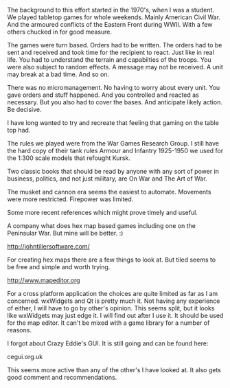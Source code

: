 The background to this effort started in the 1970's, when I was a student.
We played tabletop games for whole weekends. Mainly American Civil War.
And the armoured conflicts of the Eastern Front during WWII. With a few 
others chucked in for good measure.

The games were turn based. Orders had to be written. The orders had to be
sent and received and took time for the recipient to react. Just like in
real life. You had to understand the terrain and capabilties of the troops.
You were also subject to random effects. A message may not be received. A
unit may break at a bad time. And so on.

There was no micromanagement. No having to worry about every unit. You gave
orders and stuff happened. And you controlled and reacted as necessary. But
you also had to cover the bases. And anticipate likely action. Be decisive.

I have long wanted to try and recreate that feeling that gaming on the table
top had.

The rules we played were from the War Games Research Group. I still have the
hard copy of their tank rules Armour and Infantry 1925-1950 we used for the
1:300 scale models that refought Kursk.

Two classic books that should be read by anyone with any sort of
power in business, politics, and not just military, are On War and The Art of
War. 

The musket and cannon era seems the easiest to automate. Movements were more
restricted. Firepower was limited. 

Some more recent references which might prove timely and useful.

A company what does hex map based games including one on the Peninsular War. But
mine will be better. :)

http://johntillersoftware.com/

For creating hex maps there are a few things to look at. But tiled seems to be
free and simple and worth trying.

http://www.mapeditor.org

For a cross platform application the choices are quite limited as far
as I am concerned. wxWidgets and Qt is pretty much it. Not having any 
experience of either, I will have to go by other's opinion. This seems
split, but it looks like wxWidgets may just edge it. I will find out
after I use it. It should be used for the map editor. It can't be mixed with
a game library for a number of reasons.

I forgot about Crazy Eddie's GUI. It is still going and can be found here:

cegui.org.uk

This seems more active than any of the other's I have looked at. It also
gets good comment and recommendations.
 
